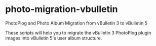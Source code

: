 # photo-migration-vbulletin
PhotoPlog and Photo Album Migration from vBulletin 3 to vBulletin 5

These scripts will help you to migrate the vBulletin 3 PhotoPlog plugin images into vBulletin 5's user album structure.
